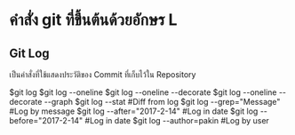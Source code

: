 # คำสั่ง git ที่ขึ้นต้นด้วยอักษร L
## Git Log

เป็นคำสั่งที่ใช้แสดงประวัติของ Commit ที่เก็บไว้ใน Repository

$git log
$git log --oneline
$git log --oneline --decorate
$git log --oneline --decorate --graph
$git log --stat                #Diff from log
$git log --grep="Message"      #Log by message
$git log --after="2017-2-14"   #Log in date
$git log --before="2017-2-14"  #Log in date
$git log --author=pakin        #Log by user
